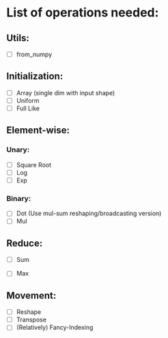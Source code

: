 # List of operations needed:

## Utils:

- [ ] from_numpy

## Initialization:

- [ ] Array (single dim with input shape)
- [ ] Uniform
- [ ] Full Like

## Element-wise:

### Unary:

- [ ] Square Root
- [ ] Log
- [ ] Exp

### Binary:

- [ ] Dot (Use mul-sum reshaping/broadcasting version)
- [ ] Mul

## Reduce:

- [ ] Sum
- [ ] Max


## Movement:

- [ ] Reshape
- [ ] Transpose
- [ ] (Relatively) Fancy-Indexing
